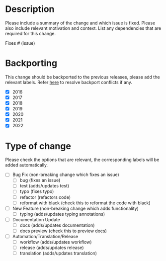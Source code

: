 # Description

<!---
Please be sure that your repository's base branch is `main`, after the pull request is merged, several backports pull 
requests will be created, please solve the conflicts and merge the backports.
--->

Please include a summary of the change and which issue is fixed. Please also include relevant motivation and context. 
List any dependencies that are required for this change.

Fixes # (issue)

# Backporting

This change should be backported to the previous releases, please add the relevant labels.
Refer [here](https://github.com/haiiliin/abqpy/discussions/1500) to resolve backport conflicts if any.

- [x] 2016
- [x] 2017
- [x] 2018
- [x] 2019
- [x] 2020
- [x] 2021
- [x] 2022

# Type of change

Please check the options that are relevant, the corresponding labels will be added automatically.

- [ ] Bug Fix (non-breaking change which fixes an issue)
  - [ ] bug (fixes an issue)
  - [ ] test (adds/updates test)
  - [ ] typo (fixes typo)
  - [ ] refactor (refactors code)
  - [ ] reformat with black (check this to reformat the code with black)
- [ ] New Feature (non-breaking change which adds functionality)
  - [ ] typing (adds/updates typing annotations)
- [ ] Documentation Update
  - [ ] docs (adds/updates documentation)
  - [ ] docs preview (check this to preview docs)
- [ ] Automation/Translation/Release
  - [ ] workflow (adds/updates workflow)
  - [ ] release (adds/updates release)
  - [ ] translation (adds/updates translation)
